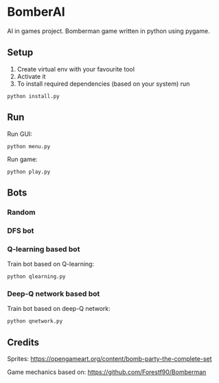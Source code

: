 BomberAI
========

AI in games project. 
Bomberman game written in python using pygame. 
 


Setup
-----
1. Create virtual env with your favourite tool
2. Activate it
3. To install required dependencies (based on your system) run
```
python install.py
```

Run
---

Run GUI:
```
python menu.py 
```

Run game:
```
python play.py 
```

Bots
----

### Random

### DFS bot

### Q-learning based bot
Train bot based on Q-learning:
```
python qlearning.py 
```
### Deep-Q network based bot
Train bot based on deep-Q network:
```
python qnetwork.py 
```
 

## Credits
 
Sprites: https://opengameart.org/content/bomb-party-the-complete-set

Game mechanics based on: https://github.com/Forestf90/Bomberman